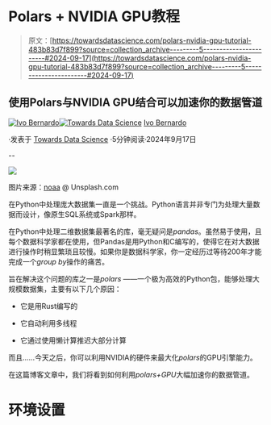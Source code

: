 # Polars + NVIDIA GPU教程

> 原文：[https://towardsdatascience.com/polars-nvidia-gpu-tutorial-483b83d7f899?source=collection_archive---------5-----------------------#2024-09-17](https://towardsdatascience.com/polars-nvidia-gpu-tutorial-483b83d7f899?source=collection_archive---------5-----------------------#2024-09-17)

## 使用Polars与NVIDIA GPU结合可以加速你的数据管道

[](https://ivopbernardo.medium.com/?source=post_page---byline--483b83d7f899--------------------------------)[![Ivo Bernardo](../Images/39887b6f3e63a67c0545e87962ad5df0.png)](https://ivopbernardo.medium.com/?source=post_page---byline--483b83d7f899--------------------------------)[](https://towardsdatascience.com/?source=post_page---byline--483b83d7f899--------------------------------)[![Towards Data Science](../Images/a6ff2676ffcc0c7aad8aaf1d79379785.png)](https://towardsdatascience.com/?source=post_page---byline--483b83d7f899--------------------------------) [Ivo Bernardo](https://ivopbernardo.medium.com/?source=post_page---byline--483b83d7f899--------------------------------)

·发表于 [Towards Data Science](https://towardsdatascience.com/?source=post_page---byline--483b83d7f899--------------------------------) ·5分钟阅读·2024年9月17日

--

![](../Images/163b49cc31e9887402e3125d0a3c2ce9.png)

图片来源：[noaa](https://unsplash.com/pt-br/@noaa) @ Unsplash.com

在Python中处理庞大数据集一直是一个挑战。Python语言并非专门为处理大量数据而设计，像原生SQL系统或Spark那样。

在Python中处理二维数据集最著名的库，毫无疑问是*pandas*。虽然易于使用，且每个数据科学家都在使用，但Pandas是用Python和C编写的，使得它在对大数据进行操作时稍显繁琐且较慢。如果你是数据科学家，你一定经历过等待200年才能完成一个*group by*操作的痛苦。

旨在解决这个问题的库之一是*polars* ——一个极为高效的Python包，能够处理大规模数据集，主要有以下几个原因：

+   它是用Rust编写的

+   它自动利用多线程

+   它通过使用懒计算推迟大部分计算

而且……今天之后，你可以利用NVIDIA的硬件来最大化*polars*的GPU引擎能力。

在这篇博客文章中，我们将看到如何利用*polars+GPU*大幅加速你的数据管道。

# 环境设置

